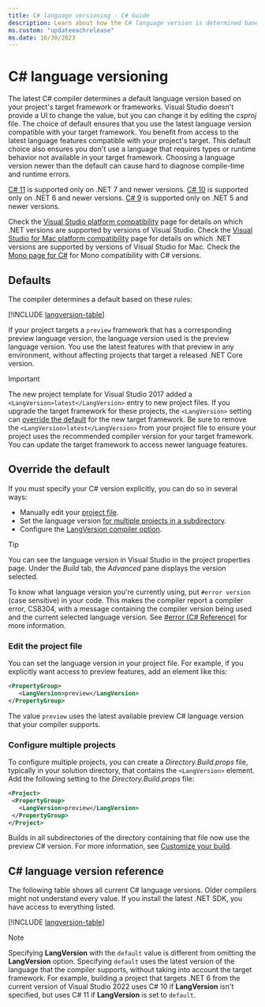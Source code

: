 ```yaml
---
title: C# language versioning - C# Guide
description: Learn about how the C# language version is determined based on your project and the reasons behind that choice. Learn how to override the default manually.
ms.custom: "updateeachrelease"
ms.date: 10/30/2023
---
```


# C# language versioning

The latest C# compiler determines a default language version based on your project's target framework or frameworks. Visual Studio doesn't provide a UI to change the value, but you can change it by editing the *csproj* file. The choice of default ensures that you use the latest language version compatible with your target framework. You benefit from access to the latest language features compatible with your project's target. This default choice also ensures you don't use a language that requires types or runtime behavior not available in your target framework. Choosing a language version newer than the default can cause hard to diagnose compile-time and runtime errors.

[C# 11](../whats-new/csharp-11.md) is supported only on .NET 7 and newer versions. [C# 10](../whats-new/csharp-10.md) is supported only on .NET 6 and newer versions. [C# 9](../whats-new/csharp-version-history.md#c-version-9) is supported only on .NET 5 and newer versions.

Check the [Visual Studio platform compatibility](/visualstudio/releases/2022/compatibility#-visual-studio-2022-support-for-net-development) page for details on which .NET versions are supported by versions of Visual Studio. Check the [Visual Studio for Mac platform compatibility](/visualstudio/mac/supported-versions-net) page for details on which .NET versions are supported by versions of Visual Studio for Mac. Check the [Mono page for C#](https://www.mono-project.com/docs/about-mono/languages/csharp/) for Mono compatibility with C# versions.

## Defaults

The compiler determines a default based on these rules:

[!INCLUDE [langversion-table](includes/default-langversion-table.md)]

If your project targets a `preview` framework that has a corresponding preview language version, the language version used is the preview language version. You use the latest features with that preview in any environment, without affecting projects that target a released .NET Core version.

> [!IMPORTANT]
> The new project template for Visual Studio 2017 added a `<LangVersion>latest</LangVersion>` entry to new project files. If you upgrade the target framework for these projects, the `<LangVersion>` setting can [override the default](#override-the-default) for the new target framework. Be sure to remove the `<LangVersion>latest</LangVersion>` from your project file to ensure your project uses the recommended compiler version for your target framework. You can update the target framework to access newer language features.

## Override the default

If you must specify your C# version explicitly, you can do so in several ways:

- Manually edit your [project file](#edit-the-project-file).
- Set the language version [for multiple projects in a subdirectory](#configure-multiple-projects).
- Configure the [LangVersion compiler option](compiler-options/language.md#langversion).

> [!TIP]
> You can see the language version in Visual Studio in the project properties page. Under the *Build* tab, the *Advanced* pane displays the version selected.
>
> To know what language version you're currently using, put `#error version` (case sensitive) in your code. This makes the compiler report a compiler error, CS8304, with a message containing the compiler version being used and the current selected language version. See [#error (C# Reference)](preprocessor-directives.md#error-and-warning-information) for more information.

### Edit the project file

You can set the language version in your project file. For example, if you explicitly want access to preview features, add an element like this:

```xml
<PropertyGroup>
   <LangVersion>preview</LangVersion>
</PropertyGroup>
```

The value `preview` uses the latest available preview C# language version that your compiler supports.

### Configure multiple projects

To configure multiple projects, you can create a *Directory.Build.props* file, typically in your solution directory, that contains the `<LangVersion>` element. Add the following setting to the *Directory.Build.props* file:

```xml
<Project>
 <PropertyGroup>
   <LangVersion>preview</LangVersion>
 </PropertyGroup>
</Project>
```

Builds in all subdirectories of the directory containing that file now use the preview C# version. For more information, see [Customize your build](/visualstudio/msbuild/customize-your-build).

## C# language version reference

The following table shows all current C# language versions. Older compilers might not understand every value. If you install the latest .NET SDK, you have access to everything listed.

[!INCLUDE [langversion-table](includes/langversion-table.md)]

>[!NOTE]
>Specifying **LangVersion** with the `default` value is different from omitting the **LangVersion** option. Specifying `default` uses the latest version of the language that the compiler supports, without taking into account the target framework. For example, building a project that targets .NET 6 from the current version of Visual Studio 2022 uses C# 10 if **LangVersion** isn't specified, but uses C# 11 if **LangVersion** is set to `default`.
